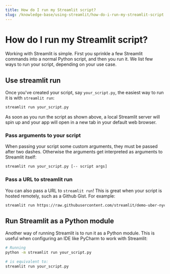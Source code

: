 ```yaml
---
title: How do I run my Streamlit script?
slug: /knowledge-base/using-streamlit/how-do-i-run-my-streamlit-script
---
```


# How do I run my Streamlit script?

Working with Streamlit is simple. First you sprinkle a few Streamlit commands into a normal Python script, and then you run it. We list few ways to run your script, depending on your use case.

## Use streamlit run

Once you've created your script, say `your_script.py`, the easiest way to run it is with `streamlit run`:

```bash
streamlit run your_script.py
```

As soon as you run the script as shown above, a local Streamlit server will spin up and your app will open in a new tab in your default web browser.

### Pass arguments to your script

When passing your script some custom arguments, they must be passed after two dashes. Otherwise the arguments get interpreted as arguments to Streamlit itself:

```bash
streamlit run your_script.py [-- script args]
```

### Pass a URL to streamlit run

You can also pass a URL to `streamlit run`! This is great when your script is hosted remotely, such as a Github Gist. For example:

```bash
streamlit run https://raw.githubusercontent.com/streamlit/demo-uber-nyc-pickups/master/streamlit_app.py
```

## Run Streamlit as a Python module

Another way of running Streamlit is to run it as a Python module. This is useful when configuring an IDE like PyCharm to work with Streamlit:

```bash
# Running
python -m streamlit run your_script.py
```

```bash
# is equivalent to:
streamlit run your_script.py
```
